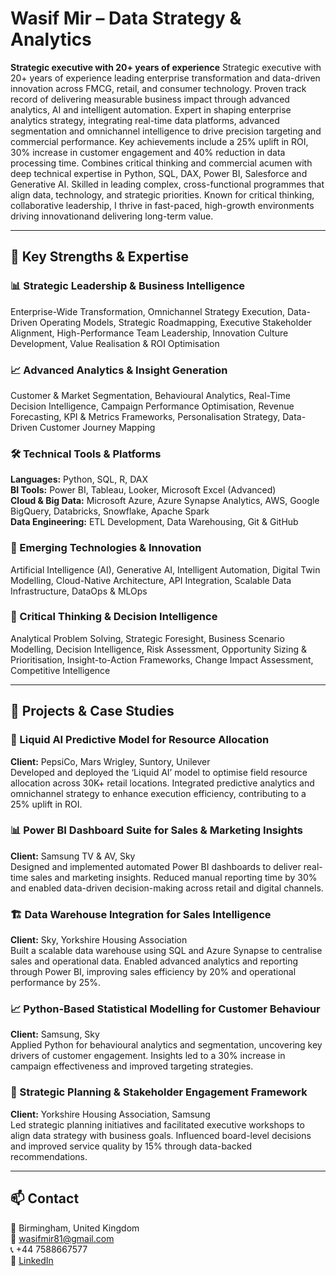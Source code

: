# Wasif Mir – Data Strategy & Analytics

**Strategic executive with 20+ years of experience** Strategic executive with 20+ years of experience leading enterprise transformation and data-driven innovation across FMCG, retail, and consumer technology. Proven track record of delivering measurable business impact through advanced analytics, AI and intelligent automation. Expert in shaping enterprise analytics strategy, integrating real-time data platforms, advanced segmentation and omnichannel intelligence to drive precision targeting and commercial performance. Key achievements include a 25% uplift in ROI, 30% increase in customer engagement and 40% reduction in data processing time. Combines critical thinking and commercial acumen with deep technical expertise in Python, SQL, DAX, Power BI, Salesforce and Generative AI. Skilled in leading complex, cross-functional programmes that align data, technology, and strategic priorities. Known for critical thinking, collaborative leadership, I thrive in fast-paced, high-growth environments driving innovationand delivering long-term value.


---

## 🎯 Key Strengths & Expertise

### 📊 Strategic Leadership & Business Intelligence
Enterprise-Wide Transformation, Omnichannel Strategy Execution, Data-Driven Operating Models, Strategic Roadmapping, Executive Stakeholder Alignment, High-Performance Team Leadership, Innovation Culture Development, Value Realisation & ROI Optimisation

### 📈 Advanced Analytics & Insight Generation
Customer & Market Segmentation, Behavioural Analytics, Real-Time Decision Intelligence, Campaign Performance Optimisation, Revenue Forecasting, KPI & Metrics Frameworks, Personalisation Strategy, Data-Driven Customer Journey Mapping

### 🛠️ Technical Tools & Platforms
**Languages:** Python, SQL, R, DAX  
**BI Tools:** Power BI, Tableau, Looker, Microsoft Excel (Advanced)  
**Cloud & Big Data:** Microsoft Azure, Azure Synapse Analytics, AWS, Google BigQuery, Databricks, Snowflake, Apache Spark  
**Data Engineering:** ETL Development, Data Warehousing, Git & GitHub

### 🚀 Emerging Technologies & Innovation
Artificial Intelligence (AI), Generative AI, Intelligent Automation, Digital Twin Modelling, Cloud-Native Architecture, API Integration, Scalable Data Infrastructure, DataOps & MLOps

### 🧩 Critical Thinking & Decision Intelligence
Analytical Problem Solving, Strategic Foresight, Business Scenario Modelling, Decision Intelligence, Risk Assessment, Opportunity Sizing & Prioritisation, Insight-to-Action Frameworks, Change Impact Assessment, Competitive Intelligence

---

## 📂 Projects & Case Studies

### 🔮 Liquid AI Predictive Model for Resource Allocation
**Client:** PepsiCo, Mars Wrigley, Suntory, Unilever  
Developed and deployed the ‘Liquid AI’ model to optimise field resource allocation across 30K+ retail locations. Integrated predictive analytics and omnichannel strategy to enhance execution efficiency, contributing to a 25% uplift in ROI.

### 📊 Power BI Dashboard Suite for Sales & Marketing Insights
**Client:** Samsung TV & AV, Sky  
Designed and implemented automated Power BI dashboards to deliver real-time sales and marketing insights. Reduced manual reporting time by 30% and enabled data-driven decision-making across retail and digital channels.

### 🏗️ Data Warehouse Integration for Sales Intelligence
**Client:** Sky, Yorkshire Housing Association  
Built a scalable data warehouse using SQL and Azure Synapse to centralise sales and operational data. Enabled advanced analytics and reporting through Power BI, improving sales efficiency by 20% and operational performance by 25%.

### 📈 Python-Based Statistical Modelling for Customer Behaviour
**Client:** Samsung, Sky  
Applied Python for behavioural analytics and segmentation, uncovering key drivers of customer engagement. Insights led to a 30% increase in campaign effectiveness and improved targeting strategies.

### 🧭 Strategic Planning & Stakeholder Engagement Framework
**Client:** Yorkshire Housing Association, Samsung  
Led strategic planning initiatives and facilitated executive workshops to align data strategy with business goals. Influenced board-level decisions and improved service quality by 15% through data-backed recommendations.

---

## 📫 Contact

📍 Birmingham, United Kingdom  
📧 [wasifmir81@gmail.com](mailto:wasifmir81@gmail.com)  
📞 +44 7588667577  
🔗 [LinkedIn](https://www.linkedin.com)
